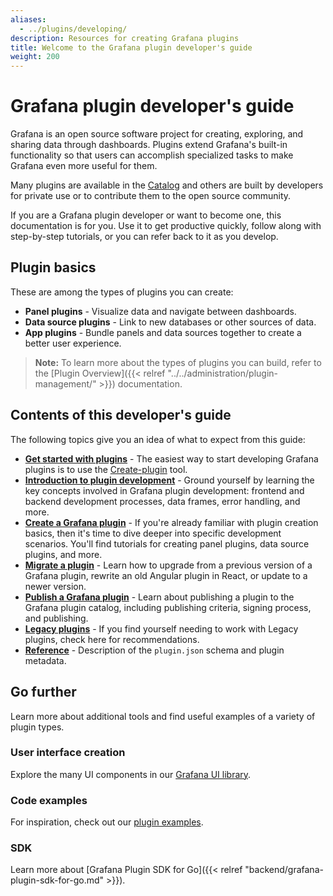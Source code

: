 ```yaml
---
aliases:
  - ../plugins/developing/
description: Resources for creating Grafana plugins
title: Welcome to the Grafana plugin developer's guide
weight: 200
---
```


# Grafana plugin developer's guide

Grafana is an open source software project for creating, exploring, and sharing data through dashboards. Plugins extend Grafana's built-in functionality so that users can accomplish specialized tasks to make Grafana even more useful for them. 

Many plugins are available in the [Catalog](https://grafana.com/grafana/plugins/) and others are built by developers for private use or to contribute them to the open source community. 

If you are a Grafana plugin developer or want to become one, this documentation is for you. Use it to get productive quickly, follow along with step-by-step tutorials, or you can refer back to it as you develop.  

## Plugin basics

These are among the types of plugins you can create:

- **Panel plugins** - Visualize data and navigate between dashboards.
- **Data source plugins** - Link to new databases or other sources of data.
- **App plugins** - Bundle panels and data sources together to create a better user experience.

> **Note:** To learn more about the types of plugins you can build, refer to the [Plugin Overview]({{< relref "../../administration/plugin-management/" >}}) documentation.

## Contents of this developer's guide

The following topics give you an idea of what to expect from this guide:

- **[Get started with plugins](get-started-with-plugins/)** - The easiest way to start developing Grafana plugins is to use the [Create-plugin](https://www.npmjs.com/package/@grafana/create-plugin) tool. 
- **[Introduction to plugin development](introduction-to-plugin-development/)** - Ground yourself by learning the key concepts involved in Grafana plugin development: frontend and backend development processes, data frames, error handling, and more. 
- **[Create a Grafana plugin](create-a-grafana-plugin)** - If you're already familiar with plugin creation basics, then it's time to dive deeper into specific development scenarios. You'll find tutorials for creating panel plugins, data source plugins, and more. 
- **[Migrate a plugin](migration-guide)** - Learn how to upgrade from a previous version of a Grafana plugin, rewrite an old Angular plugin in React, or update to a newer version. 
- **[Publish a Grafana plugin](publish-a-plugin/)**  -  Learn about publishing a plugin to the Grafana plugin catalog, including publishing criteria, signing process, and publishing.
- **[Legacy plugins](legacy/)** - If you find yourself needing to work with Legacy plugins, check here for recommendations.
- **[Reference](reference/)** - Description of the `plugin.json` schema and plugin metadata.

## Go further

Learn more about additional tools and find useful examples of a variety of plugin types.

### User interface creation

Explore the many UI components in our [Grafana UI library](https://developers.grafana.com/ui).

### Code examples

For inspiration, check out our [plugin examples](https://github.com/grafana/grafana-plugin-examples).

### SDK

Learn more about [Grafana Plugin SDK for Go]({{< relref "backend/grafana-plugin-sdk-for-go.md" >}}).
